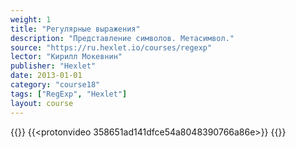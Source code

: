 ```yaml
---
weight: 1
title: "Регулярные выражения"
description: "Представление символов. Метасимвол."
source: "https://ru.hexlet.io/courses/regexp"
lector: "Кирилл Мокевнин"
publisher: "Hexlet"
date: 2013-01-01
category: "course18"
tags: ["RegExp", "Hexlet"]
layout: course
---
```

{{<players>}}
    {{<protonvideo 358651ad141dfce54a8048390766a86e>}}
{{</players>}}
